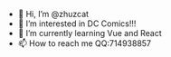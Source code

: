 - 👋 Hi, I’m @zhuzcat
- 👀 I’m interested in DC Comics!!!
- 🌱 I’m currently learning Vue and React
- 📫 How to reach me QQ:714938857
